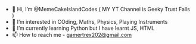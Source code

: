 - 👋 Hi, I’m @MemeCakeIslandCodes ( MY YT Channel is Geeky Trust Falls )
- 👀 I’m interested in COding, Maths, Physics, Playing Instruments
- 🌱 I’m currently learning Python but I have learnt JS, HTML
- 📫 How to reach me - gamertrex202@gmail.com 

<!---
MemeCakeIslandCodes/MemeCakeIslandCodes is a ✨ special ✨ repository because its `README.md` (this file) appears on your GitHub profile.
You can click the Preview link to take a look at your changes.
--->
